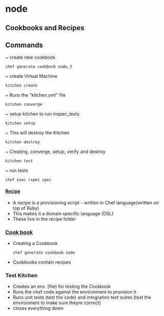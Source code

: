 # node

## Cookbooks and Recipes

## Commands

~ create new cookbook

    chef generate cookbook node_3

~ create Virtual Machine

    kitchen create

~ Runs the "kitchen.yml" file

    kitchen converge

~ setup kitchen to run inspec_tests

    kitchen setup

~ This will destroy the Kitchen

    kitchen destroy

~ Creating, converge, setup, verify and destroy

    kitchen test

~ run tests

    chef exec rspec spec


#### <u> Recipe </u>
* A recipe is a provisioning script - written in Chef language(written on top of Ruby)
* This makes it a domain specific language (DSL)
* These live in the recipe folder

### <u> Cook book </u>
- Creating a Cookbook

      chef generate cookbook node

- Cookbooks contain recipes

### Test Kitchen

- Creates an env. (file) for testing the Cookbook
- Runs the chef code against the environment to provision it
- Runs unit tests (test the code) and integration test suites (test the environment to make sure theyre correct)
- closes everything down
